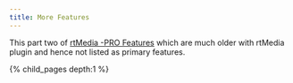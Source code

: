 ```yaml
---
title: More Features
---
```


This part two of [rtMedia -PRO Features](http://docs.rtcamp.com/rtmedia/addons/rtmedia-pro/features/) which are much older with rtMedia plugin and hence not listed as primary features.

{% child_pages depth:1 %}
